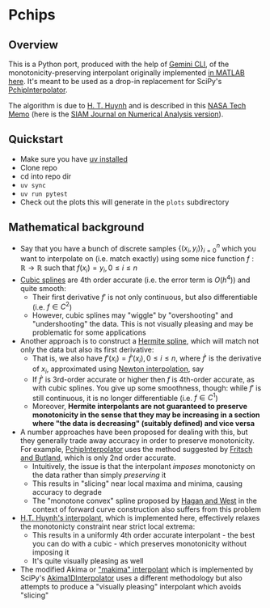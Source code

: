 # Pchips

## Overview

This is a Python port, produced with the help of [Gemini CLI](https://github.com/google-gemini/gemini-cli), of the monotonicity-preserving interpolant originally implemented [in MATLAB here](https://github.com/vglazer/USRA/tree/master/interpolation). It's meant to be used as a drop-in replacement for SciPy's [PchipInterpolator](https://docs.scipy.org/doc/scipy/reference/generated/scipy.interpolate.PchipInterpolator.html).

The algorithm is due to [H. T. Huynh](https://scholar.google.com/citations?user=ZXhGCtwAAAAJ&hl=en) and is described in this [NASA Tech Memo](https://ntrs.nasa.gov/citations/19910011517) (here is the [SIAM Journal on Numerical Analysis version](https://epubs.siam.org/doi/10.1137/0730004)).

## Quickstart

- Make sure you have [uv installed](https://docs.astral.sh/uv/getting-started/installation/)
- Clone repo
- cd into repo dir
- `uv sync`
- `uv run pytest`
- Check out the plots this will generate in the `plots` subdirectory

## Mathematical background

- Say that you have a bunch of discrete samples $\{(x_i, y_i)\}_{i = 0}^{n}$ which you want to interpolate on (i.e. match exactly) using some nice function $f: \mathbb{R} \rightarrow \mathbb{R}$ such that $f(x_i) = y_i, 0 \leq i \leq n$
- [Cubic splines](https://en.wikiversity.org/wiki/Cubic_Spline_Interpolation) are 4th order accurate (i.e. the error term is $O(h^4)$) and quite smooth:
  - Their first derivative $f'$ is not only continuous, but also differentiable (i.e. $f \in C^2$)
  - However, cubic splines may "wiggle" by "overshooting" and "undershooting" the data. This is not visually pleasing and may be problematic for some applications
- Another approach is to construct a [Hermite spline](https://en.wikipedia.org/wiki/Cubic_Hermite_spline), which will match not only the data but also its first derivative: 
  - That is, we also have $f'(x_i) = \dot{f}'(x_i), 0 \leq i \leq n$, where $\dot{f}'$ is the derivative of $x_i$, approximated using [Newton interpolation](https://en.wikipedia.org/wiki/Polynomial_interpolation#Newton_Interpolation), say
  - If $\dot{f}'$ is 3rd-order accurate or higher then $f$ is 4th-order accurate, as with cubic splines. You give up some smoothness, though: while $f'$ is still continuous, it is no longer differentiable (i.e. $f \in C^1$)
  - Moreover, **Hermite interpolants are not guaranteed to preserve monotonicity in the sense that they may be increasing in a section where "the data is decreasing" (suitably defined) and vice versa**
- A number approaches have been proposed for dealing with this, but they generally trade away accuracy in order to preserve monotonicity. For example, [PchipInterpolator](https://docs.scipy.org/doc/scipy/reference/generated/scipy.interpolate.PchipInterpolator.html) uses the method suggested by [Fritsch and Butland](https://epubs.siam.org/doi/10.1137/0905021), which is only 2nd order accurate.
  - Intuitively, the issue is that the interpolant _imposes_ monotonicty on the data rather than simply _preserving_ it
  - This results in "slicing" near local maxima and minima, causing accuracy to degrade
  - The "monotone convex" spline proposed by [Hagan and West](https://www.deriscope.com/docs/Hagan_West_curves_AMF.pdf) in the context of forward curve construction also suffers from this problem
- [H.T. Huynh's interpolant](https://ntrs.nasa.gov/api/citations/19910011517/downloads/19910011517.pdf), which is implemented here, effectively relaxes the monotonicty constraint near strict local extrema:
  - This results in a uniformly 4th order accurate interpolant - the best you can do with a cubic - which preserves monotonicity without imposing it
  - It's quite visually pleasing as well
- The modified Akima or ["makima" interpolant](https://blogs.mathworks.com/cleve/2019/04/29/makima-piecewise-cubic-interpolation/) which is implemented by SciPy's [Akima1DInterpolator](https://docs.scipy.org/doc/scipy/reference/generated/scipy.interpolate.Akima1DInterpolator.html#scipy.interpolate.Akima1DInterpolator) uses a different methodology but also attempts to produce a "visually pleasing" interpolant which avoids "slicing"
